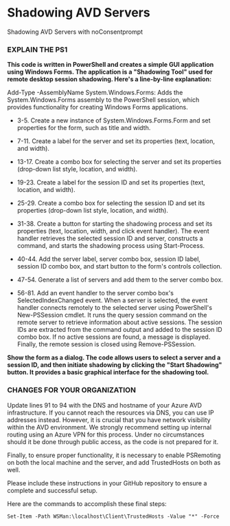 # Shadowing AVD Servers
Shadowing AVD Servers with noConsentprompt


### EXPLAIN THE PS1

**This code is written in PowerShell and creates a simple GUI application using Windows Forms. The application is a "Shadowing Tool" used for remote desktop session shadowing. Here's a line-by-line explanation:**

Add-Type -AssemblyName System.Windows.Forms: Adds the System.Windows.Forms assembly to the PowerShell session, which provides functionality for creating Windows Forms applications.

* 3-5. Create a new instance of System.Windows.Forms.Form and set properties for the form, such as title and width.

* 7-11. Create a label for the server and set its properties (text, location, and width).

* 13-17. Create a combo box for selecting the server and set its properties (drop-down list style, location, and width).

* 19-23. Create a label for the session ID and set its properties (text, location, and width).

* 25-29. Create a combo box for selecting the session ID and set its properties (drop-down list style, location, and width).

* 31-38. Create a button for starting the shadowing process and set its properties (text, location, width, and click event handler). The event handler retrieves the selected session ID and server, constructs a command, and starts the shadowing process using Start-Process.

* 40-44. Add the server label, server combo box, session ID label, session ID combo box, and start button to the form's controls collection.

* 47-54. Generate a list of servers and add them to the server combo box.

* 56-81. Add an event handler to the server combo box's SelectedIndexChanged event. When a server is selected, the event handler connects remotely to the selected server using PowerShell's New-PSSession cmdlet. It runs the query session command on the remote server to retrieve information about active sessions. The session IDs are extracted from the command output and added to the session ID combo box. If no active sessions are found, a message is displayed. Finally, the remote session is closed using Remove-PSSession.

**Show the form as a dialog.
The code allows users to select a server and a session ID, and then initiate shadowing by clicking the "Start Shadowing" button. It provides a basic graphical interface for the shadowing tool.**


### CHANGES FOR YOUR ORGANIZATION

Update lines 91 to 94 with the DNS and hostname of your Azure AVD infrastructure. If you cannot reach the resources via DNS, you can use IP addresses instead. However, it is crucial that you have network visibility within the AVD environment. We strongly recommend setting up internal routing using an Azure VPN for this process. Under no circumstances should it be done through public access, as the code is not prepared for it.

Finally, to ensure proper functionality, it is necessary to enable PSRemoting on both the local machine and the server, and add TrustedHosts on both as well.

Please include these instructions in your GitHub repository to ensure a complete and successful setup.

Here are the commands to accomplish these final steps:

```Enable-PSRemoting -Force
Set-Item -Path WSMan:\localhost\Client\TrustedHosts -Value "*" -Force
```
